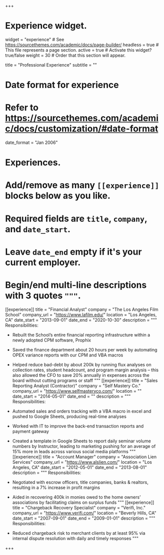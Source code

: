 +++
# Experience widget.
widget = "experience"  # See https://sourcethemes.com/academic/docs/page-builder/
headless = true  # This file represents a page section.
active = true  # Activate this widget? true/false
weight = 30  # Order that this section will appear.

title = "Professional Experience"
subtitle = ""

# Date format for experience
#   Refer to https://sourcethemes.com/academic/docs/customization/#date-format
date_format = "Jan 2006"

# Experiences.
#   Add/remove as many `[[experience]]` blocks below as you like.
#   Required fields are `title`, `company`, and `date_start`.
#   Leave `date_end` empty if it's your current employer.
#   Begin/end multi-line descriptions with 3 quotes `"""`.

[[experience]]
  title = "Financial Analyst"
  company = "The Los Angeles Film School"
  company_url = "https://www.lafilm.edu/"
  location = "Los Angeles, CA"
  date_start = "2013-09-01"
  date_end = "2020-10-30"
  description = """
  Responsibilities:
  
  * Rebuilt the School’s entire financial reporting infrastructure within a newly adopted CPM software, Prophix
  * Saved the finance department about 20 hours per week by automating OPEX variance reports with our CPM and VBA macros
  * Helped reduce bad-debt by about 200k by running flux analyses on collection rates, student headcount, and program margin analysis – this also allowed the CFO to save 20% annually in expenses across the board without cutting programs or staff
  """
[[experience]]
  title = "Sales Reporting Analyst (Contractor)"
  company = "Self Mastery Co."
  company_url = "https://www.selfmasteryco.com/"
  location = ""
  date_start = "2014-05-01"
  date_end = ""
  description = """
  Responsibilities:
  
  * Automated sales and orders tracking with a VBA macro in excel and pushed to Google Sheets, producing real-time analyses
  * Worked with IT to improve the back-end transaction reports and payment gateway
  * Created a template in Google Sheets to report daily seminar volume numbers by Instructor, leading to marketing pushing for an average of 15% more in leads across various social media platforms
  """
[[experience]]
  title = "Account Manager"
  company = "Association Lien Services"
  company_url = "https://www.alslien.com/"
  location = "Los Angeles, CA"
  date_start = "2012-05-01"
  date_end = "2013-08-01"
  description = """
  Responsibilities:
  
  * Negotiated with escrow officers, title companies, banks & realtors, resulting in a 7% increase in profit margins
  * Aided in recovering 400k in monies owed to the home owners’ associations by facilitating claims on surplus funds
  """
[[experience]]
  title = "Chargeback Recovery Specialist"
  company = "Verifi, Inc."
  company_url = "https://www.verifi.com/"
  location = "Beverly Hills, CA"
  date_start = "2007-09-01"
  date_end = "2009-01-01"
  description = """
  Responsibilities:
  
  * Reduced chargeback risk to merchant clients by at least 95% via internal dispute resolution with daily and timely responses
  """

+++
